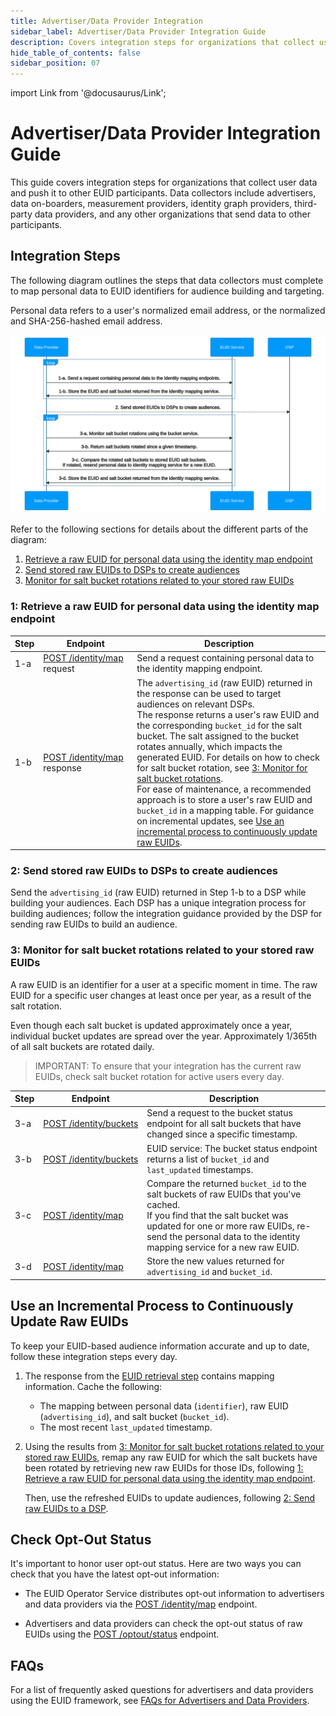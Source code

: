```yaml
---
title: Advertiser/Data Provider Integration
sidebar_label: Advertiser/Data Provider Integration Guide
description: Covers integration steps for organizations that collect user data and push it to other EUID participants.
hide_table_of_contents: false
sidebar_position: 07
---
```


import Link from '@docusaurus/Link';

# Advertiser/Data Provider Integration Guide

This guide covers integration steps for organizations that collect user data and push it to other EUID participants. Data collectors include advertisers, data on-boarders, measurement providers, identity graph providers, third-party data providers, and any other organizations that send data to other participants.

## Integration Steps

The following diagram outlines the steps that data collectors must complete to map <Link href="../ref-info/glossary-uid#gl-personal-data">personal data</Link> to EUID identifiers for audience building and targeting.

Personal data refers to a user's normalized email address, or the normalized and SHA-256-hashed email address.

![Advertiser Flow](images/advertiser-flow-mermaid.svg)

<!-- diagram source: resource/advertiser-flow-mermaid.md.bak -->

Refer to the following sections for details about the different parts of the diagram:
1. [Retrieve a raw EUID for personal data using the identity map endpoint](#1-retrieve-a-raw-euid-for-personal-data-using-the-identity-map-endpoint)
2. [Send stored raw EUIDs to DSPs to create audiences](#2-send-stored-raw-euids-to-dsps-to-create-audiences)
3. [Monitor for salt bucket rotations related to your stored raw EUIDs](#3-monitor-for-salt-bucket-rotations-related-to-your-stored-raw-euids)

### 1: Retrieve a raw EUID for personal data using the identity map endpoint

| Step | Endpoint | Description |
| --- | --- | --- |
| 1-a | [POST&nbsp;/identity/map](../endpoints/post-identity-map.md) request | Send a request containing personal data to the identity mapping endpoint. |
| 1-b | [POST&nbsp;/identity/map](../endpoints/post-identity-map.md) response | The `advertising_id` (raw EUID) returned in the response can be used to target audiences on relevant DSPs.<br/>The response returns a user's raw EUID and the corresponding `bucket_id` for the salt bucket. The salt assigned to the bucket rotates annually, which impacts the generated EUID. For details on how to check for salt bucket rotation, see [3: Monitor for salt bucket rotations](#3-monitor-for-salt-bucket-rotations-related-to-your-stored-raw-euids).<br/>For ease of maintenance, a recommended approach is to store a user's raw EUID and `bucket_id` in a mapping table. For guidance on incremental updates, see [Use an incremental process to continuously update raw EUIDs](#use-an-incremental-process-to-continuously-update-raw-euids). |

### 2: Send stored raw EUIDs to DSPs to create audiences

Send the `advertising_id` (raw EUID) returned in Step 1-b to a DSP while building your audiences. Each DSP has a unique integration process for building audiences; follow the integration guidance provided by the DSP for sending raw EUIDs to build an audience.

### 3: Monitor for salt bucket rotations related to your stored raw EUIDs
A raw EUID is an identifier for a user at a specific moment in time. The raw EUID for a specific user changes at least once per year, as a result of the salt rotation. 

Even though each salt bucket is updated approximately once a year, individual bucket updates are spread over the year. Approximately 1/365th of all salt buckets are rotated daily.

>IMPORTANT: To ensure that your integration has the current raw EUIDs, check salt bucket rotation for active users every day.

| Step | Endpoint | Description |
| --- | --- | --- |
| 3-a | [POST&nbsp;/identity/buckets](../endpoints/post-identity-buckets.md) | Send a request to the bucket status endpoint for all salt buckets that have changed since a specific timestamp. |
| 3-b | [POST&nbsp;/identity/buckets](../endpoints/post-identity-buckets.md) | EUID service: The bucket status endpoint returns a list of `bucket_id` and `last_updated` timestamps. |
| 3-c | [POST&nbsp;/identity/map](../endpoints/post-identity-map.md) | Compare the returned `bucket_id` to the salt buckets of raw EUIDs that you've cached.<br/>If you find that the salt bucket was updated for one or more raw EUIDs, re-send the personal data to the identity mapping service for a new raw EUID. |
| 3-d | [POST&nbsp;/identity/map](../endpoints/post-identity-map.md) | Store the new values returned for `advertising_id` and `bucket_id`. |

## Use an Incremental Process to Continuously Update Raw EUIDs

To keep your EUID-based audience information accurate and up to date, follow these integration steps every day.

1. The response from the [EUID retrieval step](#1-retrieve-a-raw-euid-for-personal-data-using-the-identity-map-endpoint) contains mapping information. Cache the following:
   - The mapping between personal data  (`identifier`), raw EUID (`advertising_id`), and salt bucket (`bucket_id`).
   - The most recent `last_updated` timestamp.
2. Using the results from [3: Monitor for salt bucket rotations related to your stored raw EUIDs](#3-monitor-for-salt-bucket-rotations-related-to-your-stored-raw-euids), remap any raw EUID for which the salt buckets have been rotated by retrieving new raw EUIDs for those IDs, following [1: Retrieve a raw EUID for personal data using the identity map endpoint](#1-retrieve-a-raw-euid-for-personal-data-using-the-identity-map-endpoint).

   Then, use the refreshed EUIDs to update audiences, following [2: Send raw EUIDs to a DSP](#2-send-stored-raw-euids-to-dsps-to-create-audiences).

## Check Opt-Out Status

It's important to honor user opt-out status. Here are two ways you can check that you have the latest opt-out information:

- The EUID Operator Service distributes opt-out information to advertisers and data providers via the [POST&nbsp;/identity/map](../endpoints/post-identity-map.md) endpoint.

- Advertisers and data providers can check the opt-out status of raw EUIDs using the [POST&nbsp;/optout/status](../endpoints/post-optout-status.md) endpoint.

## FAQs

For a list of frequently asked questions for advertisers and data providers using the EUID framework, see [FAQs for Advertisers and Data Providers](../getting-started/gs-faqs.md#faqs-for-advertisers-and-data-providers).
